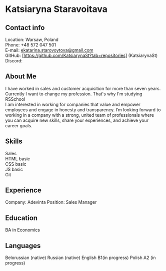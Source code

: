 # Katsiaryna Staravoitava
## Contact info

Location: Warsaw, Poland<br/>
Phone: +48 572 047 501<br/>
E-mail: ekatarina.starovoytova@gmail.com<br/>
GitHub: [https://github.com/KatsiarynaSt?tab=repositories] (KatsiarynaSt)
Discord: 
## About Me
I have worked in sales and customer acquisition for more than seven years. Currently I want to change my profession. That's why I'm studying RSSchool<br/>
I am interested in working for companies that value and empower employees and engage in honesty and transparency. I’m looking forward to working in a company with a strong, united team of professionals where you can acquire new skills, share your experiences, and achieve your career goals.
## Skills
Sales<br/>
HTML basic<br/>
CSS basic<br/>
JS basic<br/>
Git<br/>
## Experience
Company: Adevinta
Position: Sales Manager
## Education
BA in Economics
## Languages
Belorussian (native)
Russian (native)
English B1(in progress)
Polish A2 (in progress)